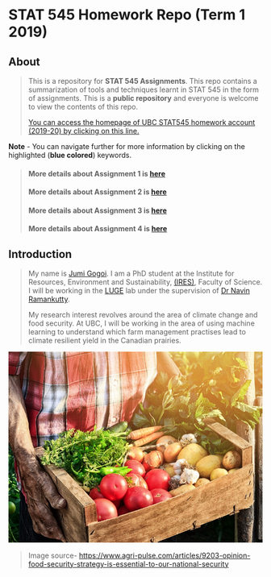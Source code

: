 # STAT 545 Homework Repo (Term 1 2019)


## About

>This is a repository for **STAT 545 Assignments**. This repo contains a summarization of tools and techniques learnt in STAT 545 in the form of assignments.
>This is a **public repository** and everyone is welcome to view the contents of this repo. 
>
>[You can access the homepage of UBC STAT545 homework account (2019-20) by clicking on this line.](https://github.com/STAT545-UBC-hw-2019-20)

**Note** - You can navigate further for more information by clicking on the highlighted (**blue colored**) keywords.

>
>#### More details about Assignment 1 is [here](https://stat545.stat.ubc.ca/evaluation/hw01/hw01/)
>#### More details about Assignment 2 is [here](https://stat545.stat.ubc.ca/evaluation/hw02/hw02/) 
>#### More details about Assignment 3 is [here](https://stat545.stat.ubc.ca/evaluation/hw03/hw03/)
>#### More details about Assignment 4 is [here](https://stat545.stat.ubc.ca/evaluation/hw04/hw04/)
>

## Introduction 

>My name is [Jumi Gogoi](https://ca.linkedin.com/in/jumi-gogoi?trk=people_directory). 
>I am a PhD student at the Institute for Resources, Environment and Sustainability, [(IRES)](http://ires.ubc.ca/), Faculty of Science. 
>I will be working in the [LUGE](http://www.ramankuttylab.com/) lab under the supervision of [Dr Navin Ramankutty](https://ires.ubc.ca/person/navin-ramankutty/). 
>
>My research interest revolves around the area of climate change and food security. 
>At UBC, I will be working in the area of using machine learning to understand which farm management practises lead to climate resilient 
yield in the Canadian prairies.
>

![](https://raw.githubusercontent.com/STAT545-UBC-hw-2019-20/stat545-hw-jgubc/master/hw01/images/World_food_836.jpg)

>Image source- https://www.agri-pulse.com/articles/9203-opinion-food-security-strategy-is-essential-to-our-national-security

